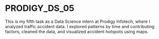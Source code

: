 # PRODIGY_DS_05
This is my fifth task as a Data Science intern at Prodigy Infotech, where I analyzed traffic accident data. I explored patterns by time and contributing factors, cleaned the data, and visualized accident hotspots using maps.
